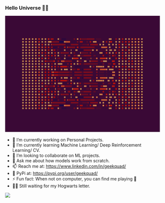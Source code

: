 ### Hello Universe 🌌👋
<img src="https://github.com/geekquad/geekquad/blob/master/algo.gif">

- 🔭 I’m currently working on Personal Projects.
- 🌱 I’m currently learning Machine Learning/ Deep Reinforcement Learning/ CV.
- 👯 I’m looking to collaborate on ML projects.
- 💬 Ask me about how models work from scratch.
- 📫 Reach me at: https://www.linkedin.com/in/geekquad/ 
- 🐍 PyPi at: https://pypi.org/user/geekquad/ 
- ⚡ Fun fact: When not on computer, you can find me playing 🎸
- 🧹🧙 Still waiting for my Hogwarts letter. 

[![](https://github-readme-stats.vercel.app/api?username=geekquad&show_icons=true&title_color=fff&icon_color=79ff97&text_color=9f9f9f&bg_color=151515)](https://github.com/geekquad/github-readme-stats)


